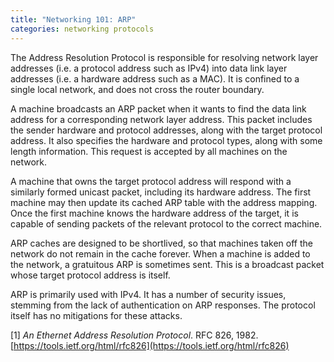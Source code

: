 ```yaml
---
title: "Networking 101: ARP"
categories: networking protocols
---
```


The Address Resolution Protocol is responsible for resolving network layer addresses (i.e. a protocol address such as IPv4) into data link layer addresses (i.e. a hardware address such as a MAC). It is confined to a single local network, and does not cross the router boundary.

A machine broadcasts an ARP packet when it wants to find the data link address for a corresponding network layer address. This packet includes the sender hardware and protocol addresses, along with the target protocol address. It also specifies the hardware and protocol types, along with some length information. This request is accepted by all machines on the network.

A machine that owns the target protocol address will respond with a similarly formed unicast packet, including its hardware address. The first machine may then update its cached ARP table with the address mapping. Once the first machine knows the hardware address of the target, it is capable of sending packets of the relevant protocol to the correct machine.

ARP caches are designed to be shortlived, so that machines taken off the network do not remain in the cache forever. When a machine is added to the network, a gratuitous ARP is sometimes sent. This is a broadcast packet whose target protocol address is itself.

ARP is primarily used with IPv4. It has a number of security issues, stemming from the lack of authentication on ARP responses. The protocol itself has no mitigations for these attacks.

[1] *An Ethernet Address Resolution Protocol*. RFC 826, 1982. [https://tools.ietf.org/html/rfc826](https://tools.ietf.org/html/rfc826)
